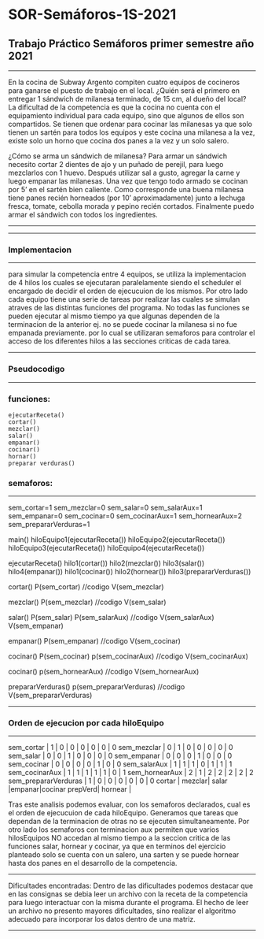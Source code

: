 # SOR-Semáforos-1S-2021
## Trabajo Práctico Semáforos primer semestre año 2021
***
En la cocina de Subway Argento compiten cuatro equipos de cocineros
para ganarse el puesto de trabajo en el local. ¿Quién será el primero en
entregar 1 sándwich de milanesa terminado, de 15 cm, al dueño del
local?
La dificultad de la competencia es que la cocina no cuenta con el
equipamiento individual para cada equipo, sino que algunos de ellos son
compartidos. Se tienen que ordenar para cocinar las milanesas ya que
solo tienen un sartén para todos los equipos y este cocina una milanesa
a la vez, existe solo un horno que cocina dos panes a la vez y un solo
salero.

¿Cómo se arma un sándwich de milanesa?
Para armar un sándwich necesito cortar 2 dientes de ajo y
un puñado de perejil, para luego mezclarlos con 1 huevo.
Después utilizar sal a gusto, agregar la carne y luego empanar
las milanesas. Una vez que tengo todo armado se cocinan por 5’
en el sartén bien caliente.
Como corresponde una buena milanesa tiene panes recién
horneados (por 10’ aproximadamente) junto a lechuga fresca,
tomate, cebolla morada y pepino recién cortados.
Finalmente puedo armar el sándwich con todos los ingredientes.
***
-----------------------------------------------------------------------
### Implementacion
-------------
para simular la competencia entre 4 equipos, se utiliza la implementacion de 4 hilos 
los cuales se ejecutaran paralelamente siendo el scheduler el encargado de decidir el orden
de ejecucuion de los mismos. Por otro lado cada equipo tiene una serie de tareas por realizar
las cuales se simulan atraves de las distintas funciones del programa. 
No todas las funciones se pueden ejecutar al mismo tiempo ya que algunas dependen de la terminacion de la anterior
ej. no se puede cocinar la milanesa si no fue empanada previamente.
por lo cual se utilizaran semaforos para controlar el acceso de los diferentes hilos a las secciones
criticas de cada tarea.

------------
### Pseudocodigo
-----------

### funciones:
```
ejecutarReceta()
cortar()
mezclar()
salar()
empanar()
cocinar()
hornar()
preparar verduras()
```
### semaforos:
--------
sem_cortar=1
sem_mezclar=0
sem_salar=0
sem_salarAux=1
sem_empanar=0
sem_cocinar=0
sem_cocinarAux=1
sem_hornearAux=2
sem_prepararVerduras=1

main()
    hiloEquipo1(ejecutarReceta())
    hiloEquipo2(ejecutarReceta())
    hiloEquipo3(ejecutarReceta())
    hiloEquipo4(ejecutarReceta())

ejecutarReceta()
    hilo1(cortar())
    hilo2(mezclar())
    hilo3(salar())
    hilo4(empanar())
    hilo1(cocinar())
    hilo2(hornear())
    hilo3(prepararVerduras())

cortar()
    P(sem_cortar)
    //codigo
    V(sem_mezclar)

mezclar()
    P(sem_mezclar)
    //codigo
    V(sem_salar)

salar()
    P(sem_salar)
    P(sem_salarAux)
    //codigo
    V(sem_salarAux)
    V(sem_empanar)

empanar()
    P(sem_empanar)
    //codigo
    V(sem_cocinar)

cocinar()
    P(sem_cocinar)
    p(sem_cocinarAux)
    //codigo
    V(sem_cocinarAux)

cocinar()
    p(sem_hornearAux)
    //codigo
    V(sem_hornearAux)

prepararVerduras()
    p(sem_prepararVerduras)
    //codigo
    V(sem_prepararVerduras)

-----------------------------------------------
### Orden de ejecucion por cada hiloEquipo
-----------------------------------------------
                        
sem_cortar               |   1   |   0    |   0    |   0   |   0   |   0   |   0
sem_mezclar              |   0   |   1    |   0    |   0   |   0   |   0   |   0
sem_salar                |   0   |   0    |   1    |   0   |   0   |   0   |   0
sem_empanar              |   0   |   0    |   0    |   1   |   0   |   0   |   0
sem_cocinar              |   0   |   0    |   0    |   0   |   1   |   0   |   0
sem_salarAux             |   1   |   1    |   1    |   0   |   1   |   1   |   1
sem_cocinarAux           |   1   |   1    |   1    |   1   |   1   |   0   |   1
sem_hornearAux           |   2   |   1    |   2    |   2   |   2   |   2   |   2
sem_prepararVerduras     |   1   |   0    |   0    |   0   |   0   |   0   |   0
                                  cortar  | mezclar| salar |empanar|cocinar
                                  prepVerd|
                                  hornear |

Tras este analisis podemos evaluar, con los semaforos declarados, cual es el orden de ejecucuion de cada hiloEquipo.
Generamos que tareas que dependan de la terminacion de otras no se ejecuten simultaneamente.
Por otro lado los semaforos con terminacion aux permiten que varios hilosEquipos NO accedan al mismo tiempo a la 
seccion critica de las funciones salar, hornear y cocinar, ya que en terminos del ejercicio planteado 
solo se cuenta con un salero, una sarten y se puede hornear hasta dos panes en el desarrollo de la competencia.

-----------------------------------------------------------------------------------------------------------------------------
Dificultades encontradas:
Dentro de las dificultades podemos destacar que en las consignas se debia leer un archivo con la receta de la competencia
para luego interactuar con la misma durante el programa. El hecho de leer un archivo no presento mayores dificultades, 
sino realizar el algoritmo adecuado para incorporar los datos dentro de una matriz.

-----------------------------------------------------------------------------------------------------------------------------




